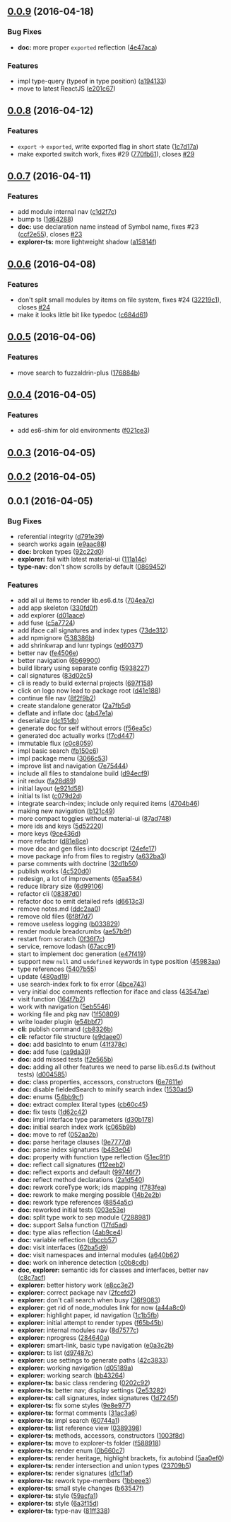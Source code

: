 <a name="0.0.9"></a>
## [0.0.9](https://github.com/docscript/docscript/compare/v0.0.8...v0.0.9) (2016-04-18)


### Bug Fixes

* **doc:** more proper `exported` reflection ([4e47aca](https://github.com/docscript/docscript/commit/4e47aca))

### Features

* impl type-query (typeof in type position) ([a194133](https://github.com/docscript/docscript/commit/a194133))
* move to latest ReactJS ([e201c67](https://github.com/docscript/docscript/commit/e201c67))



<a name="0.0.8"></a>
## [0.0.8](https://github.com/docscript/docscript/compare/v0.0.7...v0.0.8) (2016-04-12)


### Features

* `export` -> `exported`, write exported flag in short state ([1c7d17a](https://github.com/docscript/docscript/commit/1c7d17a))
* make exported switch work, fixes #29 ([770fb61](https://github.com/docscript/docscript/commit/770fb61)), closes [#29](https://github.com/docscript/docscript/issues/29)



<a name="0.0.7"></a>
## [0.0.7](https://github.com/docscript/docscript/compare/v0.0.6...v0.0.7) (2016-04-11)


### Features

* add module internal nav ([c1d2f7c](https://github.com/docscript/docscript/commit/c1d2f7c))
* bump ts ([1d64288](https://github.com/docscript/docscript/commit/1d64288))
* **doc:** use declaration name instead of Symbol name, fixes #23 ([ccf2e55](https://github.com/docscript/docscript/commit/ccf2e55)), closes [#23](https://github.com/docscript/docscript/issues/23)
* **explorer-ts:** more lightweight shadow ([a15814f](https://github.com/docscript/docscript/commit/a15814f))



<a name="0.0.6"></a>
## [0.0.6](https://github.com/docscript/docscript/compare/v0.0.5...v0.0.6) (2016-04-08)


### Features

* don't split small modules by items on file system, fixes #24 ([32219c1](https://github.com/docscript/docscript/commit/32219c1)), closes [#24](https://github.com/docscript/docscript/issues/24)
* make it looks little bit like typedoc ([c684d61](https://github.com/docscript/docscript/commit/c684d61))



<a name="0.0.5"></a>
## [0.0.5](https://github.com/docscript/docscript/compare/v0.0.4...v0.0.5) (2016-04-06)


### Features

* move search to fuzzaldrin-plus ([176884b](https://github.com/docscript/docscript/commit/176884b))



<a name="0.0.4"></a>
## [0.0.4](https://github.com/docscript/docscript/compare/v0.0.3...v0.0.4) (2016-04-05)


### Features

* add es6-shim for old environments ([f021ce3](https://github.com/docscript/docscript/commit/f021ce3))



<a name="0.0.3"></a>
## [0.0.3](https://github.com/docscript/docscript/compare/v0.0.2...v0.0.3) (2016-04-05)




<a name="0.0.2"></a>
## [0.0.2](https://github.com/docscript/docscript/compare/v0.0.1...v0.0.2) (2016-04-05)




<a name="0.0.1"></a>
## 0.0.1 (2016-04-05)


### Bug Fixes

* referential integrity ([d791e39](https://github.com/docscript/docscript/commit/d791e39))
* search works again ([e9aac88](https://github.com/docscript/docscript/commit/e9aac88))
* **doc:** broken types ([92c22d0](https://github.com/docscript/docscript/commit/92c22d0))
* **explorer:** fail with latest material-ui ([111a14c](https://github.com/docscript/docscript/commit/111a14c))
* **type-nav:** don't show scrolls by default ([0869452](https://github.com/docscript/docscript/commit/0869452))

### Features

* add all ui items to render lib.es6.d.ts ([704ea7c](https://github.com/docscript/docscript/commit/704ea7c))
* add app skeleton ([330fd0f](https://github.com/docscript/docscript/commit/330fd0f))
* add explorer ([d01aace](https://github.com/docscript/docscript/commit/d01aace))
* add fuse ([c5a7724](https://github.com/docscript/docscript/commit/c5a7724))
* add iface call signatures and index types ([73de312](https://github.com/docscript/docscript/commit/73de312))
* add npmignore ([538386b](https://github.com/docscript/docscript/commit/538386b))
* add shrinkwrap and lunr typings ([ed60371](https://github.com/docscript/docscript/commit/ed60371))
* better nav ([fe4506e](https://github.com/docscript/docscript/commit/fe4506e))
* better navigation ([6b69900](https://github.com/docscript/docscript/commit/6b69900))
* build library using separate config ([5938227](https://github.com/docscript/docscript/commit/5938227))
* call signatures ([83d02c5](https://github.com/docscript/docscript/commit/83d02c5))
* cli is ready to build external projects ([697f158](https://github.com/docscript/docscript/commit/697f158))
* click on logo now lead to package root ([d41e188](https://github.com/docscript/docscript/commit/d41e188))
* continue file nav ([8f2f9b2](https://github.com/docscript/docscript/commit/8f2f9b2))
* create standalone generator ([2a7fb5d](https://github.com/docscript/docscript/commit/2a7fb5d))
* deflate and inflate doc ([ab47e1a](https://github.com/docscript/docscript/commit/ab47e1a))
* deserialize ([dc151db](https://github.com/docscript/docscript/commit/dc151db))
* generate doc for self without errors ([f56ea5c](https://github.com/docscript/docscript/commit/f56ea5c))
* generated doc actually works ([f7cd447](https://github.com/docscript/docscript/commit/f7cd447))
* immutable flux ([c0c8059](https://github.com/docscript/docscript/commit/c0c8059))
* impl basic search ([fb150c6](https://github.com/docscript/docscript/commit/fb150c6))
* impl package menu ([3066c53](https://github.com/docscript/docscript/commit/3066c53))
* improve list and navigation ([7e75444](https://github.com/docscript/docscript/commit/7e75444))
* include all files to standalone build ([d94ecf9](https://github.com/docscript/docscript/commit/d94ecf9))
* init redux ([fa28d89](https://github.com/docscript/docscript/commit/fa28d89))
* initial layout ([e921d58](https://github.com/docscript/docscript/commit/e921d58))
* initial ts list ([c079d2d](https://github.com/docscript/docscript/commit/c079d2d))
* integrate search-index; include only required items ([4704b46](https://github.com/docscript/docscript/commit/4704b46))
* making new navigation ([b121c49](https://github.com/docscript/docscript/commit/b121c49))
* more compact toggles without material-ui ([87ad748](https://github.com/docscript/docscript/commit/87ad748))
* more ids and keys ([5d52220](https://github.com/docscript/docscript/commit/5d52220))
* more keys ([9ce436d](https://github.com/docscript/docscript/commit/9ce436d))
* more refactor ([d81e8ce](https://github.com/docscript/docscript/commit/d81e8ce))
* move doc and gen files into docscript ([24efe17](https://github.com/docscript/docscript/commit/24efe17))
* move package info from files to registry ([a632ba3](https://github.com/docscript/docscript/commit/a632ba3))
* parse comments with doctrine ([32d1b50](https://github.com/docscript/docscript/commit/32d1b50))
* publish works ([4c520d0](https://github.com/docscript/docscript/commit/4c520d0))
* redesign, a lot of improvements ([65aa584](https://github.com/docscript/docscript/commit/65aa584))
* reduce library size ([6d99106](https://github.com/docscript/docscript/commit/6d99106))
* refactor cli ([08387d0](https://github.com/docscript/docscript/commit/08387d0))
* refactor doc to emit detailed refs ([d6613c3](https://github.com/docscript/docscript/commit/d6613c3))
* remove notes.md ([ddc2aa0](https://github.com/docscript/docscript/commit/ddc2aa0))
* remove old files ([6f8f7d7](https://github.com/docscript/docscript/commit/6f8f7d7))
* remove useless logging ([b033829](https://github.com/docscript/docscript/commit/b033829))
* render module breadcrumbs ([ae57b9f](https://github.com/docscript/docscript/commit/ae57b9f))
* restart from scratch ([0f36f7c](https://github.com/docscript/docscript/commit/0f36f7c))
* service, remove lodash ([67acc91](https://github.com/docscript/docscript/commit/67acc91))
* start to implement doc generation ([e47f419](https://github.com/docscript/docscript/commit/e47f419))
* support new `null` and `undefined` keywords in type position ([45983aa](https://github.com/docscript/docscript/commit/45983aa))
* type references ([5407b55](https://github.com/docscript/docscript/commit/5407b55))
* update ([480ad19](https://github.com/docscript/docscript/commit/480ad19))
* use search-index fork to fix error ([4bce743](https://github.com/docscript/docscript/commit/4bce743))
* very initial doc comments reflection for iface and class ([43547ae](https://github.com/docscript/docscript/commit/43547ae))
* visit function ([164f7b2](https://github.com/docscript/docscript/commit/164f7b2))
* work with navigation ([5eb5546](https://github.com/docscript/docscript/commit/5eb5546))
* working file and pkg nav ([1f50809](https://github.com/docscript/docscript/commit/1f50809))
* write loader plugin ([e54bbf7](https://github.com/docscript/docscript/commit/e54bbf7))
* **cli:** publish command ([cb8326b](https://github.com/docscript/docscript/commit/cb8326b))
* **cli:** refactor file structure ([e9daee0](https://github.com/docscript/docscript/commit/e9daee0))
* **doc:** add basicInto to enum ([41f378c](https://github.com/docscript/docscript/commit/41f378c))
* **doc:** add fuse ([ca9da39](https://github.com/docscript/docscript/commit/ca9da39))
* **doc:** add missed tests ([f2e565b](https://github.com/docscript/docscript/commit/f2e565b))
* **doc:** adding all other features we need to parse lib.es6.d.ts (without tests) ([d004585](https://github.com/docscript/docscript/commit/d004585))
* **doc:** class properties, accessors, constructors ([6e7611e](https://github.com/docscript/docscript/commit/6e7611e))
* **doc:** disable fieldedSearch to minify search index ([1530ad5](https://github.com/docscript/docscript/commit/1530ad5))
* **doc:** enums ([54bb9cf](https://github.com/docscript/docscript/commit/54bb9cf))
* **doc:** extract complex literal types ([cb60c45](https://github.com/docscript/docscript/commit/cb60c45))
* **doc:** fix tests ([1d62c42](https://github.com/docscript/docscript/commit/1d62c42))
* **doc:** impl interface type parameters ([d30b178](https://github.com/docscript/docscript/commit/d30b178))
* **doc:** initial search index work ([c065b9b](https://github.com/docscript/docscript/commit/c065b9b))
* **doc:** move to ref ([052aa2b](https://github.com/docscript/docscript/commit/052aa2b))
* **doc:** parse heritage clauses ([9e7777d](https://github.com/docscript/docscript/commit/9e7777d))
* **doc:** parse index signatures ([b483e04](https://github.com/docscript/docscript/commit/b483e04))
* **doc:** property with function type reflection ([51ec91f](https://github.com/docscript/docscript/commit/51ec91f))
* **doc:** reflect call signatures ([f12eeb2](https://github.com/docscript/docscript/commit/f12eeb2))
* **doc:** reflect exports and default ([99746f7](https://github.com/docscript/docscript/commit/99746f7))
* **doc:** reflect method declarations ([2a1d540](https://github.com/docscript/docscript/commit/2a1d540))
* **doc:** rework coreType work; ids mapping ([f783fea](https://github.com/docscript/docscript/commit/f783fea))
* **doc:** rework to make merging possible ([14b2e2b](https://github.com/docscript/docscript/commit/14b2e2b))
* **doc:** rework type references ([8854a5c](https://github.com/docscript/docscript/commit/8854a5c))
* **doc:** reworked initial tests ([003e53e](https://github.com/docscript/docscript/commit/003e53e))
* **doc:** split type work to sep module ([7288981](https://github.com/docscript/docscript/commit/7288981))
* **doc:** support Salsa function ([17fd5ad](https://github.com/docscript/docscript/commit/17fd5ad))
* **doc:** type alias reflection ([4ab9ce4](https://github.com/docscript/docscript/commit/4ab9ce4))
* **doc:** variable reflection ([dbccb57](https://github.com/docscript/docscript/commit/dbccb57))
* **doc:** visit interfaces ([62ba5d9](https://github.com/docscript/docscript/commit/62ba5d9))
* **doc:** visit namespaces and internal modules ([a640b62](https://github.com/docscript/docscript/commit/a640b62))
* **doc:** work on inherence detection ([c0b8cdb](https://github.com/docscript/docscript/commit/c0b8cdb))
* **doc, explorer:** semantic ids for classes and interfaces, better nav ([c8c7acf](https://github.com/docscript/docscript/commit/c8c7acf))
* **explorer:** better history work ([e8cc3e2](https://github.com/docscript/docscript/commit/e8cc3e2))
* **explorer:** correct package nav ([2fcefd2](https://github.com/docscript/docscript/commit/2fcefd2))
* **explorer:** don't call search when busy ([36f9083](https://github.com/docscript/docscript/commit/36f9083))
* **explorer:** get rid of node_modules link for now ([a44a8c0](https://github.com/docscript/docscript/commit/a44a8c0))
* **explorer:** highlight paper, id navigation ([1c1b5fb](https://github.com/docscript/docscript/commit/1c1b5fb))
* **explorer:** initial attempt to render types ([f65b45b](https://github.com/docscript/docscript/commit/f65b45b))
* **explorer:** internal modules nav ([8d7577c](https://github.com/docscript/docscript/commit/8d7577c))
* **explorer:** nprogress ([284640a](https://github.com/docscript/docscript/commit/284640a))
* **explorer:** smart-link, basic type navigation ([e0a3c2b](https://github.com/docscript/docscript/commit/e0a3c2b))
* **explorer:** ts list ([d97487c](https://github.com/docscript/docscript/commit/d97487c))
* **explorer:** use settings to generate paths ([42c3833](https://github.com/docscript/docscript/commit/42c3833))
* **explorer:** working navigation ([d05189a](https://github.com/docscript/docscript/commit/d05189a))
* **explorer:** working search ([bb43264](https://github.com/docscript/docscript/commit/bb43264))
* **explorer-ts:** basic class rendering ([0202c92](https://github.com/docscript/docscript/commit/0202c92))
* **explorer-ts:** better nav; display settings ([2e53282](https://github.com/docscript/docscript/commit/2e53282))
* **explorer-ts:** call signatures, index signatures ([1d7245f](https://github.com/docscript/docscript/commit/1d7245f))
* **explorer-ts:** fix some styles ([9e8e977](https://github.com/docscript/docscript/commit/9e8e977))
* **explorer-ts:** format comments ([31ac3a6](https://github.com/docscript/docscript/commit/31ac3a6))
* **explorer-ts:** impl search ([60744a1](https://github.com/docscript/docscript/commit/60744a1))
* **explorer-ts:** list reference view ([0389398](https://github.com/docscript/docscript/commit/0389398))
* **explorer-ts:** methods, accessors, constructors ([1003f8d](https://github.com/docscript/docscript/commit/1003f8d))
* **explorer-ts:** move to explorer-ts folder ([f588918](https://github.com/docscript/docscript/commit/f588918))
* **explorer-ts:** render enum ([0b660c7](https://github.com/docscript/docscript/commit/0b660c7))
* **explorer-ts:** render heritage, highlight brackets, fix autobind ([5aa0ef0](https://github.com/docscript/docscript/commit/5aa0ef0))
* **explorer-ts:** render intersection and union types ([23709b5](https://github.com/docscript/docscript/commit/23709b5))
* **explorer-ts:** render signatures ([d1cf1af](https://github.com/docscript/docscript/commit/d1cf1af))
* **explorer-ts:** rework type-members ([1bbeee3](https://github.com/docscript/docscript/commit/1bbeee3))
* **explorer-ts:** small style changes ([b63547f](https://github.com/docscript/docscript/commit/b63547f))
* **explorer-ts:** style ([59acfa1](https://github.com/docscript/docscript/commit/59acfa1))
* **explorer-ts:** style ([6a3f15d](https://github.com/docscript/docscript/commit/6a3f15d))
* **explorer-ts:** type-nav ([81ff338](https://github.com/docscript/docscript/commit/81ff338))



